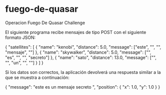 # fuego-de-quasar
Operacion Fuego De Quasar Challenge

El siguiente programa recibe mensajes de tipo POST con el siguiente formato JSON:

{
			"satellites": [
				{
				"name": "kenobi",
				"distance": 5.0,
				"message": ["este", "", "", "mensaje", ""]
				},
				{
				"name": "skywalker",
				"distance": 5.0,
				"message": ["", "es", "", "", "secreto"]
				},
				{
				"name": "sato",
				"distance": 13.0,
				"message": ["", "", "un", "", ""]
				}
			]
	}
  
  Si los datos son correctos, la aplicación devolverá una respuesta similar a la que se muestra a continuación:
  
  {
    "message": "este es un mensaje secreto ",
    "position": {
        "x": 1.0,
        "y": 1.0
    }
}
